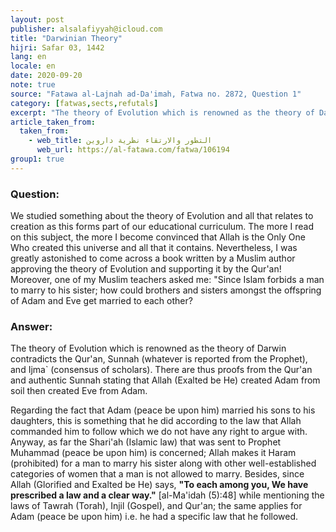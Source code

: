 ```yaml
---
layout: post
publisher: alsalafiyyah@icloud.com
title: "Darwinian Theory"
hijri: Safar 03, 1442
lang: en
locale: en
date: 2020-09-20
note: true
source: "Fatawa al-Lajnah ad-Da'imah, Fatwa no. 2872, Question 1"
category: [fatwas,sects,refutals]
excerpt: "The theory of Evolution which is renowned as the theory of Darwin contradicts the Qur'an, Sunnah, and consensus of scholars."
article_taken_from: 
  taken_from:
    - web_title: التطور والارتقاء نظرية داروين
      web_url: https://al-fatawa.com/fatwa/106194
group1: true
---
```


### Question:
We studied something about the theory of Evolution and all that relates to creation as this forms part of our educational curriculum. The more I read on this subject, the more I become convinced that Allah is the Only One Who created this universe and all that it contains. Nevertheless, I was greatly astonished to come across a book written by a Muslim author approving the theory of Evolution and supporting it by the Qur'an! Moreover, one of my Muslim teachers asked me: "Since Islam forbids a man to marry to his sister; how could brothers and sisters amongst the offspring of Adam and Eve get married to each other?

### Answer:
The theory of Evolution which is renowned as the theory of Darwin contradicts the Qur'an, Sunnah (whatever is reported from the Prophet), and Ijma` (consensus of scholars). There are thus proofs from the Qur'an and authentic Sunnah stating that Allah (Exalted be He) created Adam from soil then created Eve from Adam.

Regarding the fact that Adam (peace be upon him) married his sons to his daughters, this is something that he did according to the law that Allah commanded him to follow which we do not have any right to argue with. Anyway, as far the Shari'ah (Islamic law) that was sent to Prophet Muhammad (peace be upon him) is concerned; Allah makes it Haram (prohibited) for a man to marry his sister along with other well-established categories of women that a man is not allowed to marry. Besides, since Allah (Glorified and Exalted be He) says, **"To each among you, We have prescribed a law and a clear way."** [al-Ma'idah (5):48] while mentioning the laws of Tawrah (Torah), Injil (Gospel), and Qur'an; the same applies for Adam (peace be upon him) i.e. he had a specific law that he followed. 

